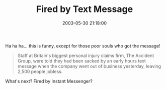 ﻿---
layout: post
title: "Fired by Text Message"
comments: false
date: 2003-05-30 21:18:00
updated: 2004-05-03 20:33:00
categories:
 - Opinions, Politics, Rants
 - Technology
subtext-id: 9a76928d-003d-437d-9c6e-58b11a8965ca
alias: /blog/Fired-by-Text-Message.aspx
---


Ha ha ha... this is funny, except for those poor souls who got the message!

> Staff at Britain's biggest personal injury claims firm, The Accident Group, were told they had been sacked by an early hours text message when the company went out of business yesterday, leaving 2,500 people jobless. 

What's next? Fired by Instant Messenger?
